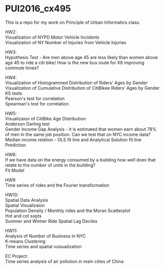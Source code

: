 # PUI2016_cx495
This is a repo for my work on Principle of Urban Informatics class.

HW2: <br>Visualization of NYPD Motor Vehicle Incidents
     <br>Visualization of NY Number of Injuries from Vehicle Injuries
     
HW3: <br>Hypothesis Test - Are men above age 45 are less likely than women above age 45 to ride a citi bike/ How is the new bus route for X8 improving commute times?

HW4: <br>Visualization of Histogrammed Distribution of Riders' Ages by Gender
     <br>Visualization of Cumulative Distribution of CitiBikee Riders' Ages by Gender
     <br>KS tests
     <br>Pearson's test for correlation
     <br>Spearman's test for correlation

HW5: <br>Visualizaion of CitiBike Age Distribution
     <br>Anderson Darling test
     <br>Gender Income Gap Analysis - it is estimated that women earn about 78% of men in the same job position. Can we test that on NYC income data? 
     <br>Median income relation - OLS fit line and Analytical Solution fit line
     <br>Prediction
     
HW6: <br>If we have data on the energy consumed by a building how well does that relate to the number of units in the building?
     <br>Fit Model
     
HW9  <br>Time series of rides and the Fourier transformation

HW10:<br>Spatial Data Analysis 
     <br>Spatial Visualizaion
     <br>Population Density / Monthly rides and the Moran Scatterplot 
     <br>Hot and cot sopts
     <br>Summer and Wintwr Ride Spatial Lag Deciles
     
HW11: <br>Analysis of Number of Business in NYC
      <br>K-means Clustering
      <br>Time series and spatial vuisualization
      
EC Project: <br>Time series analysis of air pollution in main cities of China


     






